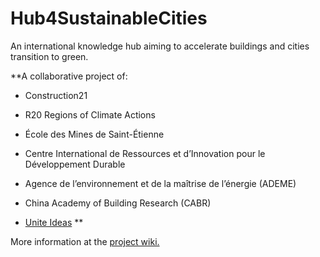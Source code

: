 # Hub4SustainableCities
An international knowledge hub aiming to accelerate buildings and cities transition to green.

**A collaborative project of:

* Construction21

* R20 Regions of Climate Actions

* École des Mines de Saint-Étienne

* Centre International de Ressources et d’Innovation pour le Développement Durable

* Agence de l’environnement et de la maîtrise de l’énergie (ADEME)

* China Academy of Building Research (CABR)

* [Unite Ideas](https://ideas.unite.un.org)
** 

More information at the [project wiki.](https://github.com/UniteIdeas/Hub4SustainableCities/wiki)

 


